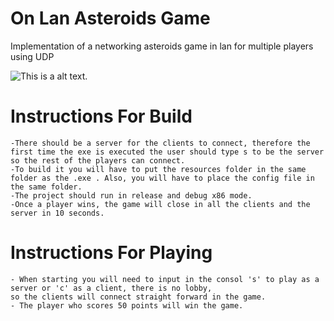 # On Lan Asteroids Game
Implementation of a networking asteroids game in lan for multiple players using UDP

![This is a alt text.](/docs/video.gif) 

# Instructions For Build
    -There should be a server for the clients to connect, therefore the first time the exe is executed the user should type s to be the server
	so the rest of the players can connect.
    -To build it you will have to put the resources folder in the same folder as the .exe . Also, you will have to place the config file in the same folder.
    -The project should run in release and debug x86 mode.
    -Once a player wins, the game will close in all the clients and the server in 10 seconds.

# Instructions For Playing
    - When starting you will need to input in the consol 's' to play as a server or 'c' as a client, there is no lobby,
    so the clients will connect straight forward in the game.
    - The player who scores 50 points will win the game.

